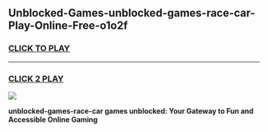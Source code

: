 
## Unblocked-Games-unblocked-games-race-car-Play-Online-Free-o1o2f
<h3>
<a href="https://premium76.site?title=unblocked-games-race-car&ref=26A">CLICK TO PLAY</a></h3>
<hr>

<h3>
<a href="https://premium76.site?title=unblocked-games-race-car&ref=26A">CLICK 2 PLAY</a>
  
</h3>

<a href="https://premium76.site?title=unblocked-games-race-car&ref=26A"><img src="https://clearcache.store/games.png"></a>


**unblocked-games-race-car games unblocked: Your Gateway to Fun and Accessible Online Gaming**
